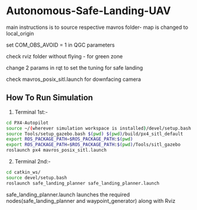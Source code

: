 # Autonomous-Safe-Landing-UAV

main instructions is to source respective mavros folder- map is changed to local_origin 

set  COM_OBS_AVOID = 1 in QGC parameters

check rviz folder without flying -  for green zone

change 2 params in rqt to set the tuning for safe landing

check mavros_posix_sitl.launch for downfacing camera 

## How To Run Simulation

1. Terminal 1st:-
```bash
cd PX4-Autopilot
source ~/(wherever simulation workspace is installed)/devel/setup.bash
source Tools/setup_gazebo.bash $(pwd) $(pwd)/build/px4_sitl_default
export ROS_PACKAGE_PATH=$ROS_PACKAGE_PATH:$(pwd)
export ROS_PACKAGE_PATH=$ROS_PACKAGE_PATH:$(pwd)/Tools/sitl_gazebo
roslaunch px4 mavros_posix_sitl.launch
```
2. Terminal 2nd:-
```bash
cd catkin_ws/
source devel/setup.bash
roslaunch safe_landing_planner safe_landing_planner.launch
```
safe_landing_planner.launch launches the required nodes(safe_landing_planner and waypoint_generator) along with Rviz
